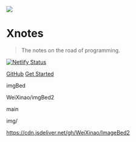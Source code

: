<!-- _coverpage.md -->

![](https://github.com/WeiXinao/ImageBed/blob/main/v2-291be7780689a775c9ecb655daa67fe4_r%20(1).png)


# Xnotes <small></small>

> The notes on the road of programming.

[![Netlify Status](https://api.netlify.com/api/v1/badges/31b73ed9-ab1b-4d78-92c5-1ae24345ad9d/deploy-status)](https://app.netlify.com/sites/xxdocs/deploys)

[GitHub](https://github.com/WeiXinao/docs)
[Get Started](README)

imgBed

WeiXinao/imgBed2

main

img/

https://cdn.jsdeliver.net/gh/WeiXinao/ImageBed2